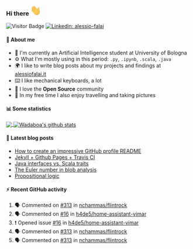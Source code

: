 ### Hi there <img src="https://raw.githubusercontent.com/Wadaboa/Wadaboa/master/wave.gif" width="30px">

![Visitor Badge](https://visitor-badge.laobi.icu/badge?page_id=Wadaboa.Wadaboa)
[![Linkedin: alessio-falai](https://img.shields.io/badge/-Alessio%20Falai-blue?style=flat-square&logo=Linkedin&logoColor=white&link=https://www.linkedin.com/in/alessio-falai/)](https://www.linkedin.com/in/alessio-falai/)

#### 👨 About me
- 🤖 I'm currently an Artificial Intelligence student at University of Bologna
- ⚙️ What I'm mostly using in this period: `.py`, `.ipynb`, `.scala`, `.java`
- 🌍 I like to write blog posts about my projects and findings at [alessiofalai.it](https://alessiofalai.it)
- ⌨️ I like mechanical keyboards, a lot
- 🌱 I love the **Open Source** community
- 📸 In my free time I also enjoy travelling and taking pictures

#### 📊 Some statistics

<a href="https://github.com/Wadaboa/">
  <img align="center" src="https://github-readme-stats.vercel.app/api/top-langs/?username=Wadaboa&hide=html" />
</a>
<a href="https://github.com/Wadaboa/">
  <img align="center" src="https://github-readme-stats.vercel.app/api?username=Wadaboa&count_private=true&show_icons=true&line_height=33" alt="Wadaboa's github stats" />
</a>

#### 📕 Latest blog posts
<!-- BLOG-POST-LIST:START -->
- [How to create an impressive GitHub profile README](https://alessiofalai.it/blog/github-profile-readme)
- [Jekyll + Github Pages + Travis CI](https://alessiofalai.it/blog/jekyll-ghpages-travis)
- [Java interfaces vs. Scala traits](https://alessiofalai.it/blog/scala-traits)
- [The Euler number in blob analysis](https://alessiofalai.it/blog/euler-number)
- [Propositional logic](https://alessiofalai.it/blog/propositional-logic)
<!-- BLOG-POST-LIST:END -->

#### ⚡ Recent GitHub activity
<!--START_SECTION:activity-->
1. 🗣 Commented on [#313](https://github.com//nchammas/flintrock/issues/313) in [nchammas/flintrock](https://github.com//nchammas/flintrock)
2. 🗣 Commented on [#16](https://github.com//h4de5/home-assistant-vimar/issues/16) in [h4de5/home-assistant-vimar](https://github.com//h4de5/home-assistant-vimar)
3. ❗️ Opened issue [#16](https://github.com//h4de5/home-assistant-vimar/issues/16) in [h4de5/home-assistant-vimar](https://github.com//h4de5/home-assistant-vimar)
4. 🗣 Commented on [#313](https://github.com//nchammas/flintrock/issues/313) in [nchammas/flintrock](https://github.com//nchammas/flintrock)
5. 🗣 Commented on [#313](https://github.com//nchammas/flintrock/issues/313) in [nchammas/flintrock](https://github.com//nchammas/flintrock)
<!--END_SECTION:activity-->
